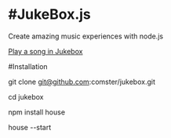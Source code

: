 #JukeBox.js
==========
Create amazing music experiences with node.js

[Play a song in Jukebox](http://jeffshouse.com:8888/jukebox/)

#Installation

git clone git@github.com:comster/jukebox.git

cd jukebox

npm install house

house --start
